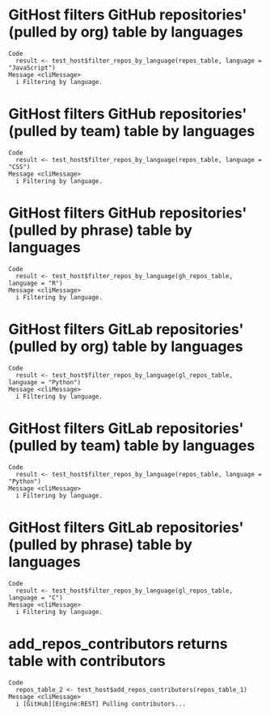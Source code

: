 # GitHost filters GitHub repositories' (pulled by org) table by languages

    Code
      result <- test_host$filter_repos_by_language(repos_table, language = "JavaScript")
    Message <cliMessage>
      i Filtering by language.

# GitHost filters GitHub repositories' (pulled by team) table by languages

    Code
      result <- test_host$filter_repos_by_language(repos_table, language = "CSS")
    Message <cliMessage>
      i Filtering by language.

# GitHost filters GitHub repositories' (pulled by phrase) table by languages

    Code
      result <- test_host$filter_repos_by_language(gh_repos_table, language = "R")
    Message <cliMessage>
      i Filtering by language.

# GitHost filters GitLab repositories' (pulled by org) table by languages

    Code
      result <- test_host$filter_repos_by_language(gl_repos_table, language = "Python")
    Message <cliMessage>
      i Filtering by language.

# GitHost filters GitLab repositories' (pulled by team) table by languages

    Code
      result <- test_host$filter_repos_by_language(repos_table, language = "Python")
    Message <cliMessage>
      i Filtering by language.

# GitHost filters GitLab repositories' (pulled by phrase) table by languages

    Code
      result <- test_host$filter_repos_by_language(gl_repos_table, language = "C")
    Message <cliMessage>
      i Filtering by language.

# add_repos_contributors returns table with contributors

    Code
      repos_table_2 <- test_host$add_repos_contributors(repos_table_1)
    Message <cliMessage>
      i [GitHub][Engine:REST] Pulling contributors...

